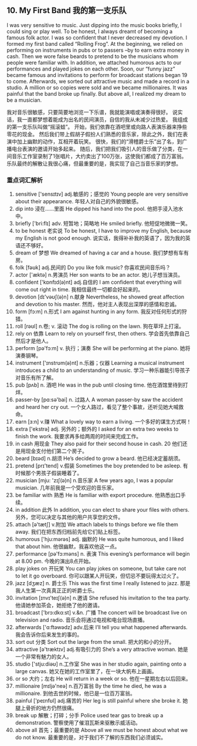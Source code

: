 ## 10. My First Band 我的第一支乐队

I was very sensitive to music. Just dipping into the music books briefly, I could sing or play well. To be honest, I always dreamt of becoming a famous folk actor. I was so confident that I never decreased my devotion. I formed my first band called “Rolling Frog”. At the beginning, we relied on performing on instruments in pubs or to passers –by to earn extra money in cash. Then we wore false beards to pretend to be the musicians whom people were familiar with. In addition, we attached humorous acts to our performances and played jokes on each other. Soon, our “funny jazz” became famous and invitations to perform for broadcast stations began 19 to come. Afterwards, we sorted out attractive music and made a record in a studio. A million or so copies were sold and we became millionaires. It was painful that the band broke up finally. But above all, I realized my dream to be a musician. 

我对音乐很敏感，只要简要地浏览一下乐谱，我就能演唱或演奏得很好。
说实话，我一直都梦想着能成为出名的民间演员，自信的我从未减少过热爱。
我组成的第一支乐队叫做“摇滚蛙”。
开始，我们依靠在酒吧里或向路人表演乐器来挣些零花的现金。
然后我们带上假胡子假扮人们熟悉的音乐家，除此之外，我们在表演中加上幽默的动作，互相开着玩笑。
很快，我们的“滑稽爵士乐”出了名，到广播电台表演的邀请开始多起来。
随后，我们把我们吸引人的音乐做了分类，在一间音乐工作室录制了1张唱片，大约卖出了100万张，这使我们都成了百万富翁。
乐队最终的解散让我很心痛，但最重要的是，我实现了自己当音乐家的梦想。

### 重点词汇解析

1. sensitive ['sensɪtɪv] adj.敏感的；感觉的 Young people are very sensitive about their appearance. 年轻人对自己的外貌很敏感。
2. dip into 浸在......里面 He dipped his hand into the pool. 他把手浸入池水中。
3. briefly ['bri:flɪ] adv. 短暂地；简略地 He smiled briefly. 他短促地微微一笑。
4. to be honest 老实说 To be honest, I have to improve my English, because my English is not good enough. 说实话，我得补补我的英语了，因为我的英语还不够好。
5. dream of 梦想 We dreamed of having a car and a house. 我们梦想有车有房。
6. folk [fəʊk] adj.民间的 Do you like folk music? 你喜欢民间音乐吗？ 
7. actor ['æktə] n.男演员 Her son wants to be an actor. 她儿子想当演员。
8. confident ['kɒnfɪd(ə)nt] adj.自信的 I am confident that everything will come out right in time. 我相信最终一切都会好起来的。
9. devotion [dɪ'vəʊʃ(ə)n] n.献身 Nevertheless, he showed great affection and devotion to his master. 然而，他对主人表现出深厚的感情和忠诚。
10. form [fɔ:m] n.形式 I am against hunting in any form. 我反对任何形式的狩猎。
11. roll [rəʊl] n.卷; v. 滚动 The dog is rolling on the lawn. 狗在草坪上打滚。
12. rely on 依靠 Learn to rely on yourself first, then others. 学会首先依靠自己然后才是他人。
13. perform [pə'fɔ:m] v. 执行；演奏 She will be performing at the piano. 她将演奏钢琴。
14. instrument ['ɪnstrʊm(ə)nt] n.乐器；仪器 Learning a musical instrument introduces a child to an understanding of music. 学习一种乐器能引导孩子对音乐有所了解。
15. pub [pʌb] n. 酒吧 He was in the pub until closing time. 他在酒馆里待到打烊。
16. passer-by [pɑ:sə'bai] n. 过路人 A woman passer-by saw the accident and heard her cry out. 一个女人路过，看见了整个事故，还听见她大喊救命。
17. earn [ɜ:n] v.赚 What a lovely way to earn a living. 一个多好的谋生方式啊！ 
18. extra ['ekstrə] adj. 另外的；额外的 I asked for an extra two weeks to finish the work. 我要求再多给两周的时间来完成工作。
19. in cash 用现金 They also paid for their second house in cash. 20 他们还是用现金支付他们第二个房子。
20. beard [bɪəd] n.胡须 He’s decided to grow a beard. 他已经决定蓄胡须。
21. pretend [prɪ'tend] v.假装 Sometimes the boy pretended to be asleep. 有时候那个男孩子假装睡着了。
22. musician [mju: 'zɪʃ(ə)n] n.音乐家 A few years ago, I was a popular musician. 几年前我是一个受欢迎的音乐家。
23. be familiar with 熟悉 He is familiar with export procedure. 他熟悉出口手续。
24. in addition 此外 In addition, you can elect to share your files with others. 另外，您可以决定与其他的用户共享您的文件。
25. attach [ə'tætʃ] v.附加 We attach labels to things before we file them away. 我们在把东西归档前先给它们贴上标签。
26. humorous ['hju:mərəs] adj. 幽默的 He was quite humorous, and I liked that about him. 他很幽默，我喜欢他这一点。
27. performance [pə'fɔ:məns] n. 表演 This evening’s performance will begin at 8.00 pm. 今晚的演出8点开始。
28. play jokes on 开玩笑 You can play jokes on someone, but take care not to let it go overboard. 你可以跟某人开玩笑，但切忌不要玩得太过火了。
29. jazz [dʒæz] n. 爵士乐 This was the first time I really listened to jazz. 那是我人生第一次真真正正的听爵士乐。
30. invitation [ɪnvɪ'teɪʃ(ə)n] n.邀请 She refused his invitation to the tea party. 他请她参加茶会，她拒绝了他的邀请。
31. broadcast ['brɔ:dkɑ:st] v.&n. 广播 The concert will be broadcast live on television and radio. 音乐会将通过电视和电台现场直播。
32. afterwards ['ɑ:ftəwədz] adv.后来 I’ll tell you what happened afterwards. 我会告诉你后来发生的事的。
33. sort out 分类 Sort out the large from the small. 把大的和小的分开。
34. attractive [ə'træktɪv] adj.有吸引力的 She’s a very attractive woman. 她是一个非常有魅力的女人。
35. studio ['stju:diəʊ] n.工作室 She was in her studio again, painting onto a large canvas. 她又在她的工作室里了，在一块大帆布上画画。
36. or so 大约；左右 He will return in a week or so. 他在一星期左右以后回来。
37. millionaire [mɪljə'neə] n.百万富翁 By the time he died, he was a millionaire. 到他去世的时候，他已是一位百万富翁。
38. painful ['peɪnfʊl] adj.痛苦的 Her leg is still painful where she broke it. 她腿上骨折的地方仍然很痛。
39. break up 解散；打碎；分手 Police used tear gas to break up a demonstration. 警察使用了催泪瓦斯来驱散示威活动。
40. above all 首先；最重要的是 Above all we must be honest about what we do not know. 最重要的是，对于我们不了解的东西我们必须诚实。
